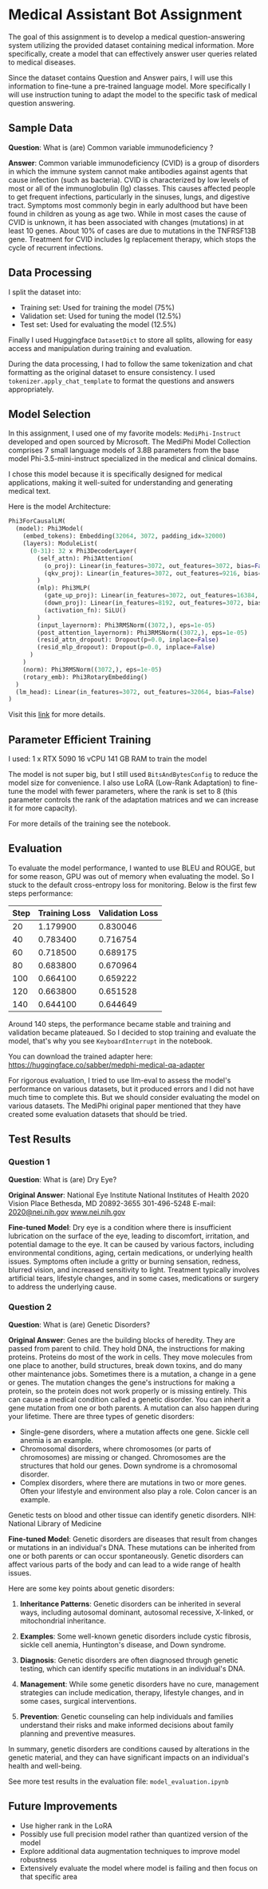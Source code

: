 # Medical Assistant Bot Assignment

The goal of this assignment is to develop a medical question-answering system utilizing the provided dataset containing medical information. More specifically, create a model that can effectively answer user queries related to medical diseases.

Since the dataset contains Question and Answer pairs, I will use this information to fine-tune a pre-trained language model. More specifically I will use instruction tuning to adapt the model to the specific task of medical question answering.

## Sample Data

**Question**: What is (are) Common variable immunodeficiency ?

**Answer**: Common variable immunodeficiency (CVID) is a group of disorders in which the immune system cannot make antibodies against agents that cause infection (such as bacteria). CVID is characterized by low levels of most or all of the immunoglobulin (Ig) classes. This causes affected people to get frequent infections, particularly in the sinuses, lungs, and digestive tract. Symptoms most commonly begin in early adulthood but have been found in children as young as age two. While in most cases the cause of CVID is unknown, it has been associated with changes (mutations) in at least 10 genes. About 10% of cases are due to mutations in the TNFRSF13B gene. Treatment for CVID includes Ig replacement therapy, which stops the cycle of recurrent infections.

## Data Processing

I split the dataset into:
- Training set: Used for training the model (75%)
- Validation set: Used for tuning the model (12.5%)
- Test set: Used for evaluating the model (12.5%)

Finally I used Huggingface `DatasetDict` to store all splits, allowing for easy access and manipulation during training and evaluation.

During the data processing, I had to follow the same tokenization and chat formatting as the original dataset to ensure consistency. I used `tokenizer.apply_chat_template` to format the questions and answers appropriately.

## Model Selection

In this assignment, I used one of my favorite models: `MediPhi-Instruct` developed and open sourced by Microsoft. The MediPhi Model Collection comprises 7 small language models of 3.8B parameters from the base model Phi-3.5-mini-instruct specialized in the medical and clinical domains.

I chose this model because it is specifically designed for medical applications, making it well-suited for understanding and generating medical text.

Here is the model Architecture:

```python
Phi3ForCausalLM(
  (model): Phi3Model(
    (embed_tokens): Embedding(32064, 3072, padding_idx=32000)
    (layers): ModuleList(
      (0-31): 32 x Phi3DecoderLayer(
        (self_attn): Phi3Attention(
          (o_proj): Linear(in_features=3072, out_features=3072, bias=False)
          (qkv_proj): Linear(in_features=3072, out_features=9216, bias=False)
        )
        (mlp): Phi3MLP(
          (gate_up_proj): Linear(in_features=3072, out_features=16384, bias=False)
          (down_proj): Linear(in_features=8192, out_features=3072, bias=False)
          (activation_fn): SiLU()
        )
        (input_layernorm): Phi3RMSNorm((3072,), eps=1e-05)
        (post_attention_layernorm): Phi3RMSNorm((3072,), eps=1e-05)
        (resid_attn_dropout): Dropout(p=0.0, inplace=False)
        (resid_mlp_dropout): Dropout(p=0.0, inplace=False)
      )
    )
    (norm): Phi3RMSNorm((3072,), eps=1e-05)
    (rotary_emb): Phi3RotaryEmbedding()
  )
  (lm_head): Linear(in_features=3072, out_features=32064, bias=False)
)
```

Visit this [link](https://huggingface.co/microsoft/MediPhi-Instruct) for more details.

## Parameter Efficient Training

I used: 1 x RTX 5090 16 vCPU 141 GB RAM to train the model

The model is not super big, but I still used `BitsAndBytesConfig` to reduce the model size for convenience. I also use LoRA (Low-Rank Adaptation) to fine-tune the model with fewer parameters, where the rank is set to 8 (this parameter controls the rank of the adaptation matrices and we can increase it for more capacity).

For more details of the training see the notebook.

## Evaluation

To evaluate the model performance, I wanted to use BLEU and ROUGE, but for some reason, GPU was out of memory when evaluating the model. So I stuck to the default cross-entropy loss for monitoring. Below is the first few steps performance:

| Step | Training Loss | Validation Loss |
|------|---------------|-----------------|
| 20   | 1.179900      | 0.830046        |
| 40   | 0.783400      | 0.716754        |
| 60   | 0.718500      | 0.689175        |
| 80   | 0.683800      | 0.670964        |
| 100  | 0.664100      | 0.659222        |
| 120  | 0.663800      | 0.651528        |
| 140  | 0.644100      | 0.644649        |

Around 140 steps, the performance became stable and training and validation became plateaued. So I decided to stop training and evaluate the model, that's why you see `KeyboardInterrupt` in the notebook.

You can download the trained adapter here: https://huggingface.co/sabber/medphi-medical-qa-adapter

For rigorous evaluation, I tried to use llm-eval to assess the model's performance on various datasets, but it produced errors and I did not have much time to complete this. But we should consider evaluating the model on various datasets. The MediPhi original paper mentioned that they have created some evaluation datasets that should be tried.

## Test Results

### Question 1
**Question**: What is (are) Dry Eye?

**Original Answer**: National Eye Institute National Institutes of Health 2020 Vision Place Bethesda, MD 20892-3655 301-496-5248 E-mail: 2020@nei.nih.gov www.nei.nih.gov

**Fine-tuned Model**: Dry eye is a condition where there is insufficient lubrication on the surface of the eye, leading to discomfort, irritation, and potential damage to the eye. It can be caused by various factors, including environmental conditions, aging, certain medications, or underlying health issues. Symptoms often include a gritty or burning sensation, redness, blurred vision, and increased sensitivity to light. Treatment typically involves artificial tears, lifestyle changes, and in some cases, medications or surgery to address the underlying cause.

### Question 2
**Question**: What is (are) Genetic Disorders?

**Original Answer**: Genes are the building blocks of heredity. They are passed from parent to child. They hold DNA, the instructions for making proteins. Proteins do most of the work in cells. They move molecules from one place to another, build structures, break down toxins, and do many other maintenance jobs. Sometimes there is a mutation, a change in a gene or genes. The mutation changes the gene's instructions for making a protein, so the protein does not work properly or is missing entirely. This can cause a medical condition called a genetic disorder. You can inherit a gene mutation from one or both parents. A mutation can also happen during your lifetime. There are three types of genetic disorders:
- Single-gene disorders, where a mutation affects one gene. Sickle cell anemia is an example.
- Chromosomal disorders, where chromosomes (or parts of chromosomes) are missing or changed. Chromosomes are the structures that hold our genes. Down syndrome is a chromosomal disorder.
- Complex disorders, where there are mutations in two or more genes. Often your lifestyle and environment also play a role. Colon cancer is an example.

Genetic tests on blood and other tissue can identify genetic disorders. NIH: National Library of Medicine

**Fine-tuned Model**: Genetic disorders are diseases that result from changes or mutations in an individual's DNA. These mutations can be inherited from one or both parents or can occur spontaneously. Genetic disorders can affect various parts of the body and can lead to a wide range of health issues.

Here are some key points about genetic disorders:

1. **Inheritance Patterns**: Genetic disorders can be inherited in several ways, including autosomal dominant, autosomal recessive, X-linked, or mitochondrial inheritance.

2. **Examples**: Some well-known genetic disorders include cystic fibrosis, sickle cell anemia, Huntington's disease, and Down syndrome.

3. **Diagnosis**: Genetic disorders are often diagnosed through genetic testing, which can identify specific mutations in an individual's DNA.

4. **Management**: While some genetic disorders have no cure, management strategies can include medication, therapy, lifestyle changes, and in some cases, surgical interventions.

5. **Prevention**: Genetic counseling can help individuals and families understand their risks and make informed decisions about family planning and preventive measures.

In summary, genetic disorders are conditions caused by alterations in the genetic material, and they can have significant impacts on an individual's health and well-being.

See more test results in the evaluation file: `model_evaluation.ipynb`

## Future Improvements

- Use higher rank in the LoRA
- Possibly use full precision model rather than quantized version of the model
- Explore additional data augmentation techniques to improve model robustness
- Extensively evaluate the model where model is failing and then focus on that specific area